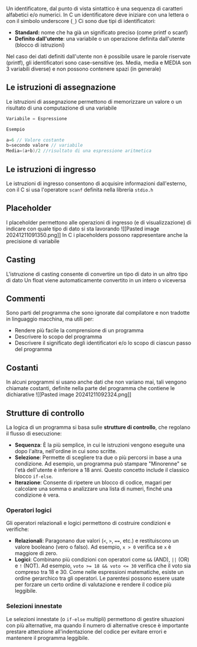 Un identificatore, dal punto di vista sintattico è una sequenza di caratteri alfabetici e/o numerici.
In C un identificatore deve iniziare con una lettera o con il simbolo underscore (`_`)
Ci sono due tipi di identificatori:
- **Standard:** nome che ha già un significato preciso (come printf o scanf)
- **Definito dall'utente**: una variabile o un operazione definita dall'utente (blocco di istruzioni)

Nel caso dei dati definiti dall'utente non è possibile usare le parole riservate (printf), gli identificatori sono case-sensitive (es. Media, media e MEDIA son 3 variabili diverse) e non possono contenere spazi (in generale)

## Le istruzioni di assegnazione
Le istruzioni di assegnazione permettono di memorizzare un valore o un risultato di una computazione di una variabile
```c
Variabile = Espressione

Esempio

a=6 // Valore costante
b=secondo valore // variabile
Media=(a+b)/2 //risultato di una espressione aritmetica
```
## Le istruzioni di ingresso
Le istruzioni di ingresso consentono di acquisire informazioni dall'esterno, con il C si usa l'operatore `scanf` definita nella libreria `stdio.h`
## Placeholder
I placeholder permettono alle operazioni di ingresso (e di visualizzazione) di indicare con quale tipo di dato si sta lavorando
![[Pasted image 20241211091350.png]]
In C i placeholders possono rappresentare anche la precisione di variabile 
## Casting
L'istruzione di casting consente di convertire un tipo di dato in un altro tipo di dato
Un float viene automaticamente convertito in un intero o viceversa
## Commenti
Sono parti del programma che sono ignorate dal compilatore e non tradotte in linguaggio macchina, ma utili per:
- Rendere più facile la comprensione di un programma
- Descrivere lo scopo del programma
- Descrivere il significato degli identificatori e/o lo scopo di ciascun passo del programma
## Costanti
In alcuni programmi si usano anche dati che non variano mai, tali vengono chiamate costanti, definite nella parte del programma che contiene le dichiarative
![[Pasted image 20241211092324.png]]
## Strutture di controllo
La logica di un programma si basa sulle **strutture di controllo**, che regolano il flusso di esecuzione:
- **Sequenza**: È la più semplice, in cui le istruzioni vengono eseguite una dopo l'altra, nell'ordine in cui sono scritte.
- **Selezione**: Permette di scegliere tra due o più percorsi in base a una condizione. Ad esempio, un programma può stampare "Minorenne" se l'età dell'utente è inferiore a 18 anni. Questo concetto include il classico blocco `if-else`.
- **Iterazione**: Consente di ripetere un blocco di codice, magari per calcolare una somma o analizzare una lista di numeri, finché una condizione è vera.
### Operatori logici
Gli operatori relazionali e logici permettono di costruire condizioni e verifiche:
- **Relazionali**: Paragonano due valori (`<`, `>`, `==`, etc.) e restituiscono un valore booleano (vero o falso). Ad esempio, `x > 0` verifica se `x` è maggiore di zero.
- **Logici**: Combinano più condizioni con operatori come `&&` (AND), `||` (OR) e `!` (NOT). Ad esempio, `voto >= 18 && voto <= 30` verifica che il voto sia compreso tra 18 e 30.
Come nelle espressioni matematiche, esiste un ordine gerarchico tra gli operatori. Le parentesi possono essere usate per forzare un certo ordine di valutazione e rendere il codice più leggibile.
### Selezioni innestate
Le selezioni innestate (o `if-else` multipli) permettono di gestire situazioni con più alternative, ma quando il numero di alternative cresce è importante prestare attenzione all'indentazione del codice per evitare errori e mantenere il programma leggibile.